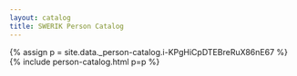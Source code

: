 ```yaml
---
layout: catalog
title: SWERIK Person Catalog
---
```

{% assign p = site.data._person-catalog.i-KPgHiCpDTEBreRuX86nE67 %}
{% include person-catalog.html p=p %}

